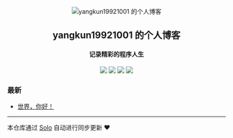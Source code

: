 <p align="center"><img alt="yangkun19921001 的个人博客" src="https://static.b3log.org/images/brand/solo-32.png"></p><h2 align="center">
yangkun19921001 的个人博客
</h2>

<h4 align="center">记录精彩的程序人生</h4>
<p align="center"><a title="yangkun19921001 的个人博客" target="_blank" href="https://github.com/yangkun19921001/solo-blog"><img src="https://img.shields.io/github/last-commit/yangkun19921001/solo-blog.svg?style=flat-square&color=FF9900"></a>
<a title="GitHub repo size in bytes" target="_blank" href="https://github.com/yangkun19921001/solo-blog"><img src="https://img.shields.io/github/repo-size/yangkun19921001/solo-blog.svg?style=flat-square"></a>
<a title="Solo Version" target="_blank" href="https://github.com/b3log/solo/releases"><img src="https://img.shields.io/badge/solo-3.6.7-f1e05a.svg?style=flat-square&color=blueviolet"></a>
<a title="Hits" target="_blank" href="https://github.com/b3log/hits"><img src="https://hits.b3log.org/yangkun19921001/solo-blog.svg"></a></p>

### 最新

* [世界，你好！](http://www.devyk.top:8080/hello-solo)



---

本仓库通过 [Solo](https://github.com/b3log/solo) 自动进行同步更新 ❤️ 